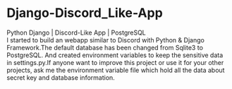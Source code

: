# Django-Discord_Like-App
Python Django | Discord-Like App | PostgreSQL <br>
I started to build an webapp similar to Discord with Python & Django Framework.The default database has been changed from Sqlite3 to PostgreSQL.
And created environment variables to keep the sensitive data in settings.py.If anyone want to improve this project or use it for your other projects, ask
me the environment variable file which hold all the data about secret key and database information.
